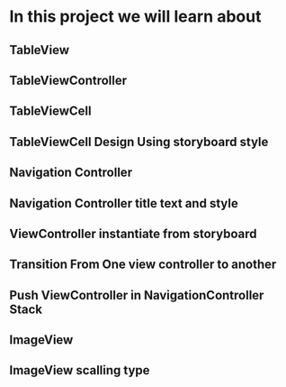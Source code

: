 # In this project we will learn about

## TableView
## TableViewController
## TableViewCell
## TableViewCell Design Using storyboard style
## Navigation Controller
## Navigation Controller title text and style
## ViewController instantiate from storyboard
## Transition From One view controller to another
## Push ViewController in NavigationController Stack
## ImageView
## ImageView scalling type
